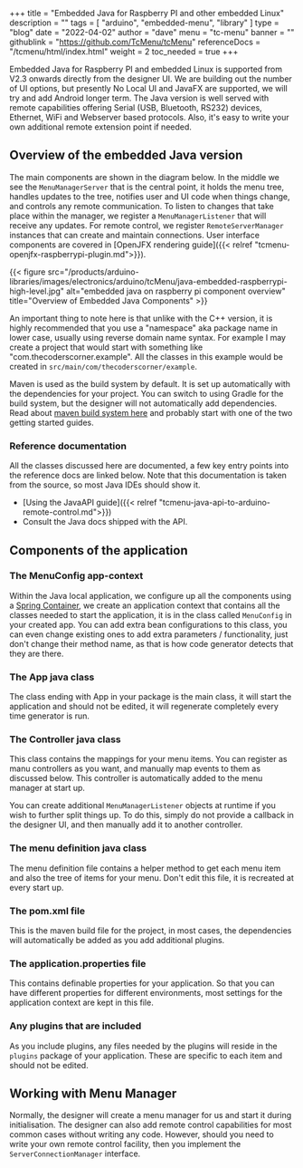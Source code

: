 +++
title = "Embedded Java for Raspberry PI and other embedded Linux"
description = ""
tags = [ "arduino", "embedded-menu", "library" ]
type = "blog"
date = "2022-04-02"
author =  "dave"
menu = "tc-menu"
banner = ""
githublink = "https://github.com/TcMenu/tcMenu"
referenceDocs = "/tcmenu/html/index.html"
weight = 2
toc_needed = true
+++

Embedded Java for Raspberry PI and embedded Linux is supported from V2.3 onwards directly from the designer UI. We are building out the number of UI options, but presently No Local UI and JavaFX are supported, we will try and add Android longer term. The Java version is well served with remote capabilities offering Serial (USB, Bluetooth, RS232) devices, Ethernet, WiFi and Webserver based protocols. Also, it's easy to write your own additional remote extension point if needed.

## Overview of the embedded Java version

The main components are shown in the diagram below. In the middle we see the `MenuManagerServer` that is the central point, it holds the menu tree, handles updates to the tree, notifies user and UI code when things change, and controls any remote communication. To listen to changes that take place within the manager, we register a `MenuManagerListener` that will receive any updates. For remote control, we register `RemoteServerManager` instances that can create and maintain connections. User interface components are covered in [OpenJFX rendering guide]({{< relref "tcmenu-openjfx-raspberrypi-plugin.md">}}).

{{< figure src="/products/arduino-libraries/images/electronics/arduino/tcMenu/java-embedded-raspberrypi-high-level.jpg" alt="embedded java on raspberry pi component overview" title="Overview of Embedded Java Components" >}}

An important thing to note here is that unlike with the C++ version, it is highly recommended that you use a "namespace" aka package name in lower case, usually using reverse domain name syntax. For example I may create a project that would start with something like "com.thecoderscorner.example". All the classes in this example would be created in `src/main/com/thecoderscorner/example`.

Maven is used as the build system by default. It is set up automatically with the dependencies for your project. You can switch to using Gradle for the build system, but the designer will not automatically add dependencies. Read about [maven build system here](https://maven.apache.org/guides/) and probably start with one of the two getting started guides.

### Reference documentation

All the classes discussed here are documented, a few key entry points into the reference docs are linked below. Note that this documentation is taken from the source, so most Java IDEs should show it.

* [Using the JavaAPI guide]({{< relref "tcmenu-java-api-to-arduino-remote-control.md">}})
* Consult the Java docs shipped with the API.

## Components of the application

### The MenuConfig app-context

Within the Java local application, we configure up all the components using a [Spring Container](https://docs.spring.io/spring-framework/docs/current/reference/html/core.html), we create an application context that contains all the classes needed to start the application, it is in the class called `MenuConfig` in your created app. You can add extra bean configurations to this class, you can even change existing ones to add extra parameters / functionality, just don't change their method name, as that is how code generator detects that they are there.

### The App java class

The class ending with App in your package is the main class, it will start the application and should not be edited, it will regenerate completely every time generator is run. 

### The Controller java class

This class contains the mappings for your menu items. You can register as manu controllers as you want, and manually map events to them as discussed below. This controller is automatically added to the menu manager at start up.

You can create additional `MenuManagerListener` objects at runtime if you wish to further split things up. To do this, simply do not provide a callback in the designer UI, and then manually add it to another controller.

### The menu definition java class

The menu definition file contains a helper method to get each menu item and also the tree of items for your menu. Don't edit this file, it is recreated at every start up.

### The pom.xml file

This is the maven build file for the project, in most cases, the dependencies will automatically be added as you add additional plugins.

### The application.properties file

This contains definable properties for your application. So that you can have different properties for different environments, most settings for the application context are kept in this file.

### Any plugins that are included

As you include plugins, any files needed by the plugins will reside in the `plugins` package of your application. These are specific to each item and should not be edited.

## Working with Menu Manager

Normally, the designer will create a menu manager for us and start it during initialisation. The designer can also add remote control capabilities for most common cases without writing any code. However, should you need to write your own remote control facility, then you implement the `ServerConnectionManager` interface.  

